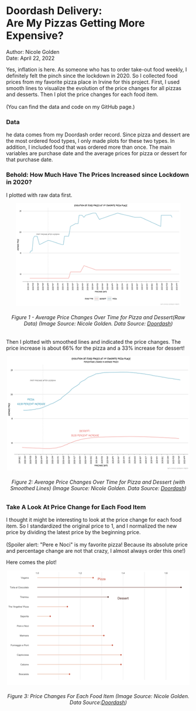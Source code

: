 <h1>Doordash Delivery:
 <br>Are My Pizzas Getting More Expensive?</h1>
<p>Author: Nicole Golden<br> Date: April 22, 2022 </p>

<p class="lead">
Yes, inflation is here. As someone who has to order take-out food weekly, I definitely felt the pinch since the lockdown in 2020. So I collected food prices from my favorite pizza place in Irvine for this project. First, I used smooth lines to visualize the evolution of the price changes for all pizzas and desserts. Then I plot the price changes for each food item.
<br><br>
(You can find the data and code on my <a hrf="https://github.com/NicoleGolden/Restaurant_project" target=_blank>GitHub</a> page.)
<p>

<h3> Data</h3>
<p class="lead">
he data comes from my Doordash order record. Since pizza and dessert are the most ordered food types, I only made plots for these two types. In addition, I included food that was ordered more than once.
The main variables are purchase date and the average prices for pizza or dessert for that purchase date.
<p>

<h3> Behold: How Much Have The Prices Increased since Lockdown in 2020?</h3>
<p class="lead">
I plotted with raw data first.
<p>

<center>
<img src="figure/figure2.png" width="450"/>
<h6>Figure 1 - Average Price Changes Over Time for Pizza and Dessert(Raw Data) (Image Source: Nicole Golden. Data Source: <a href=https://www.doordash.com/ target=_blank>Doordash</a>)
</center>

Then I plotted with smoothed lines and indicated the price changes. The price increase is about 66% for the pizza and a 33% increase for dessert!

<center>
<img src="figure/fig3.png" width="500"/>
<h6>Figure 2: Average Price Changes Over Time for Pizza and Dessert
(with Smoothed Lines)
(Image Source: Nicole Golden. Data Source: <a href=https://www.doordash.com/ target=_blank>Doordash</a>)
</center>

<h3> Take A Look At Price Change for Each Food Item</h3>
I thought it might be interesting to look at the price change for each food item. So I standardized the original price to 1, and I normalized the new price by dividing the latest price by the beginning price.
<br><br>
(Spoiler alert: "Pere e Noci" is my favorite pizza! Because its absolute price and percentage change are not that crazy, I almost always order this one!)

Here comes the plot!

<center>
<img src="figure/fig5.png" width="500"/>
<h6>Figure 3: Price Changes For Each Food Item
(Image Source: Nicole Golden. Data Source:<a href=https://www.doordash.com/ target=_blank>Doordash</a>)
</center>



